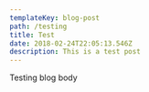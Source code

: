 ```yaml
---
templateKey: blog-post
path: /testing
title: Test
date: 2018-02-24T22:05:13.546Z
description: This is a test post
---
```

Testing blog body
